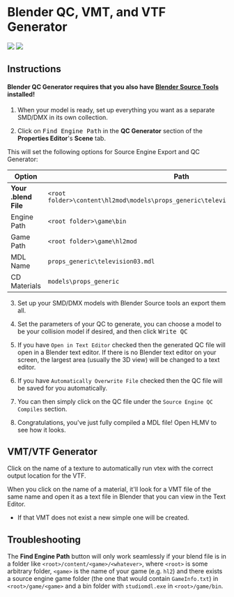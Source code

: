 # Blender QC, VMT, and VTF Generator

![](https://quak.ovh/3qFtkPD.png) ![](https://quak.ovh/8kKoSpe.png)

## Instructions

#### Blender QC Generator requires that you also have [Blender Source Tools](https://steamreview.org/BlenderSourceTools/) installed!

1. When your model is ready, set up everything you want as a separate SMD/DMX in its own collection.

2. Click on <kbd>Find Engine Path</kbd> in the **QC Generator** section of the **Properties Editor**'s **Scene** tab.

This will set the following options for Source Engine Export and QC Generator:

| Option           | Path                                                                                            |
|------------------|-------------------------------------------------------------------------------------------------|
| **Your .blend File** | `<root folder>\content\hl2mod\models\props_generic\television03\television03.blend` |
| Engine Path      | `<root folder>\game\bin`                                                           |
| Game Path        | `<root folder>\game\hl2mod`                                                         |
| MDL Name         | `props_generic\television03.mdl`                                                                |
| CD Materials     | `models\props_generic`                                                                          |

3. Set up your SMD/DMX models with Blender Source tools an export them all.

4. Set the parameters of your QC to generate, you can choose a model to be your collision model if desired, and then click <kbd>Write QC</kbd>

5. If you have `Open in Text Editor` checked then the generated QC file will open in a Blender text editor. If there is no Blender text editor on your screen, the largest area (usually the 3D view) will be changed to a text editor.

6. If you have `Automatically Overwrite File` checked then the QC file will be saved for you automatically.

7. You can then simply click on the QC file under the `Source Engine QC Compiles` section.

8. Congratulations, you've just fully compiled a MDL file! Open HLMV to see how it looks.

## VMT/VTF Generator

Click on the name of a texture to automatically run vtex with the correct output location for the VTF.

When you click on the name of a material, it'll look for a VMT file of the same name and open it as a text file in Blender that you can view in the Text Editor. 

* If that VMT does not exist a new simple one will be created.

## Troubleshooting

The **Find Engine Path** button will only work seamlessly if your blend file is in a folder like `<root>/content/<game>/<whatever>`, where `<root>` is some arbitrary folder, `<game>` is the name of your game (e.g. `hl2`) and there exists a source engine game folder (the one that would contain `GameInfo.txt`) in `<root>/game/<game>` and a bin folder with `studiomdl.exe` in `<root>/game/bin`.
